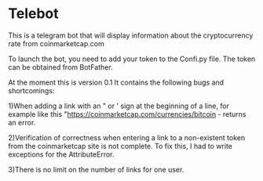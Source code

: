 # Telebot
This is a telegram bot that will display information about the cryptocurrency rate from coinmarketcap.com

To launch the bot, you need to add your token to the Confi.py file. The token can be obtained from BotFather.

At the moment this is version 0.1
It contains the following bugs and shortcomings:

1)When adding a link with an " or ' sign at the beginning of a line, for example like this "https://coinmarketcap.com/currencies/bitcoin - returns an error. 

2)Verification of correctness when entering a link to a non-existent token from the coinmarketcap site is not complete. 
To fix this, I had to write exceptions for the AttributeError.

3)There is no limit on the number of links for one user.
